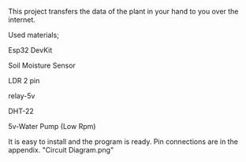 
This project transfers the data of the plant in your hand to you over the internet.



Used materials;

Esp32 DevKit

Soil Moisture Sensor

LDR 2 pin

relay-5v

DHT-22

5v-Water Pump (Low Rpm)



It is easy to install and the program is ready.
Pin connections are in the appendix. "Circuit Diagram.png"
